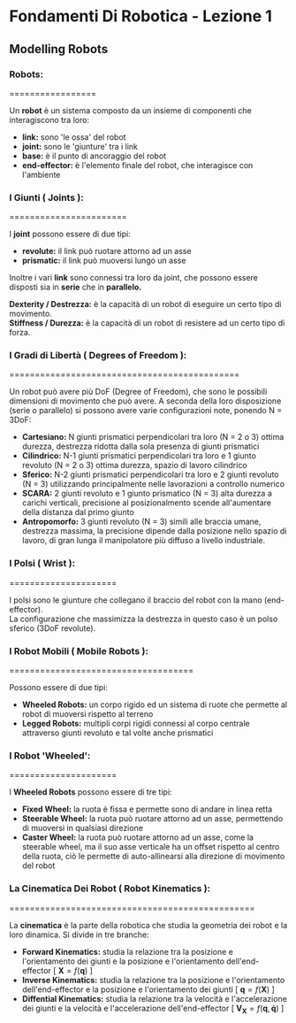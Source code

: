 <script type="text/javascript"
  src="https://cdnjs.cloudflare.com/ajax/libs/mathjax/2.7.0/MathJax.js?config=TeX-AMS_CHTML">
</script>
<script type="text/x-mathjax-config">
  MathJax.Hub.Config({
    tex2jax: {
      inlineMath: [['$','$'], ['\\(','\\)']],
      processEscapes: true},
      jax: ["input/TeX","input/MathML","input/AsciiMath","output/CommonHTML"],
      extensions: ["tex2jax.js","mml2jax.js","asciimath2jax.js","MathMenu.js","MathZoom.js","AssistiveMML.js", "[Contrib]/a11y/accessibility-menu.js"],
      TeX: {
      extensions: ["AMSmath.js","AMSsymbols.js","noErrors.js","noUndefined.js"],
      equationNumbers: {
      autoNumber: "AMS"
      }
    }
  });
</script>

Fondamenti Di Robotica - Lezione 1
==================================

## Modelling Robots

### Robots:
=================

Un **robot** è un sistema composto da un insieme di componenti che interagiscono tra loro:
- **link:** sono 'le ossa' del robot
- **joint:** sono le 'giunture' tra i link
- **base:** è il punto di ancoraggio del robot
- **end-effector:** è l'elemento finale del robot, che interagisce con l'ambiente  

### I Giunti ( Joints ):
=======================

I **joint** possono essere di due tipi:
- **revolute:** il link può ruotare attorno ad un asse
- **prismatic:** il link può muoversi lungo un asse

Inoltre i vari **link** sono connessi tra loro da joint, che possono essere disposti sia in **serie** che in **parallelo.**  

**Dexterity / Destrezza:** è la capacità di un robot di eseguire un certo tipo di movimento.  
**Stiffness / Durezza:** è la capacità di un robot di resistere ad un certo tipo di forza.  

### I Gradi di Libertà ( Degrees of Freedom ):
=============================================

Un robot può avere più DoF (Degree of Freedom), che sono le possibili dimensioni di movimento che può avere.
A seconda della loro disposizione (serie o parallelo) si possono avere varie configurazioni note, ponendo N = 3DoF:
- **Cartesiano:** N giunti prismatici perpendicolari tra loro (N = 2 o 3) ottima durezza, destrezza ridotta dalla sola presenza di giunti prismatici
- **Cilindrico:** N-1 giunti prismatici perpendicolari tra loro e 1 giunto revoluto (N = 2 o 3) ottima durezza, spazio di lavoro cilindrico
- **Sferico:** N-2 giunti prismatici perpendicolari tra loro e 2 giunti revoluto (N = 3) utilizzando principalmente nelle lavorazioni a controllo numerico
- **SCARA:** 2 giunti revoluto e 1 giunto prismatico (N = 3) alta durezza a carichi verticali, precisione al posizionalmento scende all'aumentare della distanza dal primo giunto
- **Antropomorfo:** 3 giunti revoluto (N = 3) simili alle braccia umane, destrezza massima, la precisione dipende dalla posizione nello spazio di lavoro, di gran lunga il manipolatore più diffuso a livello industriale.

### I Polsi ( Wrist ):
=====================

I polsi sono le giunture che collegano il braccio del robot con la mano (end-effector).  
La configurazione che massimizza la destrezza in questo caso è un polso sferico (3DoF revolute).  


### I Robot Mobili ( Mobile Robots ):
====================================

Possono essere di due tipi:
- **Wheeled Robots:** un corpo rigido ed un sistema di ruote che permette al robot di muoversi rispetto al terreno
- **Legged Robots:** multipli corpi rigidi connessi al corpo centrale attraverso giunti revoluto e tal volte anche prismatici

### I Robot 'Wheeled':
=====================

I **Wheeled Robots** possono essere di tre tipi:
- **Fixed Wheel:** la ruota è fissa e permette sono di andare in linea retta
- **Steerable Wheel:** la ruota può ruotare attorno ad un asse, permettendo di muoversi in qualsiasi direzione
- **Caster Wheel:** la ruota può ruotare attorno ad un asse, come la steerable wheel, ma il suo asse verticale ha un offset rispetto al centro della ruota, ciò le permette di auto-allinearsi alla direzione di movimento del robot

### La Cinematica Dei Robot ( Robot Kinematics ):
================================================

La **cinematica** è la parte della robotica che studia la geometria dei robot e la loro dinamica.
Si divide in tre branche:
- **Forward Kinematics:** studia la relazione tra la posizione e l'orientamento dei giunti e la posizione e l'orientamento dell'end-effector [ $\mathbf{X} = f(\mathbf{q})$ ]
- **Inverse Kinematics:** studia la relazione tra la posizione e l'orientamento dell'end-effector e la posizione e l'orientamento dei giunti [ $\mathbf{q} = f(\mathbf{X})$ ]
- **Diffential Kinematics:** studia la relazione tra la velocità e l'accelerazione dei giunti e la velocità e l'accelerazione dell'end-effector [ $\mathbf{V_X} = f(\mathbf{q}, \mathbf{\dot{q}})$ ]


